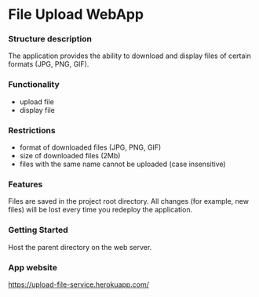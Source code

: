 # File Upload WebApp

### Structure description
The application provides the ability to download and display files of certain formats (JPG, PNG, GIF).

### Functionality
- upload file
- display file

### Restrictions
- format of downloaded files (JPG, PNG, GIF)
- size of downloaded files (2Mb)
- files with the same name cannot be uploaded (case insensitive)

### Features
Files are saved in the project root directory. All changes (for example, new files) will be lost every time you redeploy the application.

### Getting Started
Host the parent directory on the web server.

### App website
https://upload-file-service.herokuapp.com/
